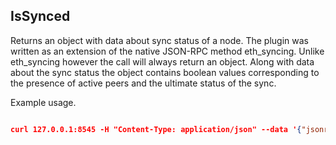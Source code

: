 ## IsSynced

Returns an object with data about sync status of a node. The plugin was written as an extension of the native JSON-RPC method eth_syncing. Unlike eth_syncing however the call will always return an object. Along with data about the sync status the object contains boolean values corresponding to the presence of active peers and the ultimate status of the sync. 

Example usage. 

```json 

curl 127.0.0.1:8545 -H "Content-Type: application/json" --data '{"jsonrpc":"2.0","method":"plugeth_isSynced","params":[],"id":22}'
